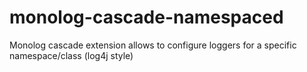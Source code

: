 # monolog-cascade-namespaced
Monolog cascade extension allows to configure loggers for a specific namespace/class (log4j style)
